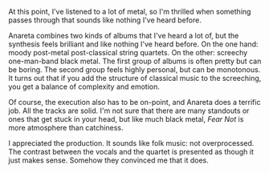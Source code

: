 At this point, I've listened to a lot of metal, so I'm thrilled when something passes through
that sounds like nothing I've heard before.

Anareta combines two kinds of albums that I've heard a lot of, but the synthesis feels
brilliant and like nothing I've heard before. On the one hand: moody post-metal post-classical
string quartets. On the other: screechy one-man-band black metal. The first group of albums is
often pretty but can be boring. The second group feels highly personal, but can be monotonous.
It turns out that if you add the structure of classical music to the screeching, you get a
balance of complexity and emotion.

Of course, the execution also has to be on-point, and Anareta does a terrific job.
All the tracks are solid. I'm not sure that there are many standouts or ones that get
stuck in your head, but like much black metal, *Fear Not* is more atmosphere than catchiness.

I appreciated the production. It sounds like folk music: not overprocessed. The contrast
between the vocals and the quartet is presented as though it just makes sense.
Somehow they convinced me that it does.
